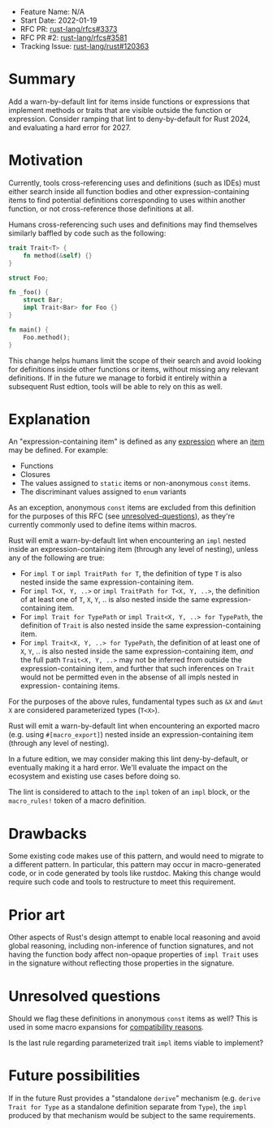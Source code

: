 - Feature Name: N/A
- Start Date: 2022-01-19
- RFC PR: [rust-lang/rfcs#3373](https://github.com/rust-lang/rfcs/pull/3373)
- RFC PR #2: [rust-lang/rfcs#3581](https://github.com/rust-lang/rfcs/pull/3581)
- Tracking Issue: [rust-lang/rust#120363](https://github.com/rust-lang/rust/issues/120363)

# Summary
[summary]: #summary

Add a warn-by-default lint for items inside functions or expressions that
implement methods or traits that are visible outside the function or
expression. Consider ramping that lint to deny-by-default for Rust 2024, and
evaluating a hard error for 2027.

# Motivation
[motivation]: #motivation

Currently, tools cross-referencing uses and definitions (such as IDEs) must
either search inside all function bodies and other expression-containing items
to find potential definitions corresponding to uses within another function, or
not cross-reference those definitions at all.

Humans cross-referencing such uses and definitions may find themselves
similarly baffled by code such as the following:
```rust
trait Trait<T> {
    fn method(&self) {}
}

struct Foo;

fn _foo() {
    struct Bar;
    impl Trait<Bar> for Foo {}
}

fn main() {
    Foo.method();
}
```

This change helps humans limit the scope of their search and avoid looking for
definitions inside other functions or items, without missing any relevant
definitions. If in the future we manage to forbid it entirely within a
subsequent Rust edtion, tools will be able to rely on this as well.

# Explanation
[explanation]: #explanation

An "expression-containing item" is defined as any
[expression](https://doc.rust-lang.org/reference/expressions.html) where an
[item](https://doc.rust-lang.org/reference/items.html) may be defined. For
example:
- Functions
- Closures
- The values assigned to `static` items or non-anonymous `const` items.
- The discriminant values assigned to `enum` variants

As an exception, anonymous `const` items are excluded from this
definition for the purposes of this RFC (see [unresolved-questions]),
as they're currently commonly used to define items within macros.

Rust will emit a warn-by-default lint when encountering an `impl` nested inside
an expression-containing item (through any level of nesting), unless any of the
following are true:
- For `impl T` or `impl TraitPath for T`, the definition of type `T` is also
  nested inside the same expression-containing item.
- For `impl T<X, Y, ..>` or `impl TraitPath for T<X, Y, ..>`, the definition of
  at least one of `T`, `X`, `Y`, .. is also nested inside the same expression-
  containing item.
- For `impl Trait for TypePath` or `impl Trait<X, Y, ..> for TypePath`, the
  definition of `Trait` is also nested inside the same expression-containing
  item.
- For `impl Trait<X, Y, ..> for TypePath`, the definition of at least one of
  `X`, `Y`, .. is also nested inside the same expression-containing item, *and*
  the full path `Trait<X, Y, ..>` may not be inferred from outside the
  expression-containing item, and further that such inferences on `Trait` would
  not be permitted even in the absense of all impls nested in expression-
  containing items.

For the purposes of the above rules, fundamental types such as `&X` and `&mut X`
are considered parameterized types (`T<X>`).

Rust will emit a warn-by-default lint when encountering an exported macro (e.g.
using `#[macro_export]`) nested inside an expression-containing item (through
any level of nesting).

In a future edition, we may consider making this lint deny-by-default, or
eventually making it a hard error. We'll evaluate the impact on the ecosystem
and existing use cases before doing so.

The lint is considered to attach to the `impl` token of an `impl` block, or the
`macro_rules!` token of a macro definition.

# Drawbacks
[drawbacks]: #drawbacks

Some existing code makes use of this pattern, and would need to migrate to a
different pattern. In particular, this pattern may occur in macro-generated
code, or in code generated by tools like rustdoc. Making this change would
require such code and tools to restructure to meet this requirement.

# Prior art
[prior-art]: #prior-art

Other aspects of Rust's design attempt to enable local reasoning and avoid
global reasoning, including non-inference of function signatures, and not
having the function body affect non-opaque properties of `impl Trait` uses in
the signature without reflecting those properties in the signature.

# Unresolved questions
[unresolved-questions]: #unresolved-questions

Should we flag these definitions in anonymous `const` items as well? This is
used in some macro expansions for
[compatibility reasons](https://github.com/rust-lang/rfcs/pull/3373#issuecomment-1885307786).

Is the last rule regarding parameterized trait `impl` items viable to implement?

# Future possibilities
[future-possibilities]: #future-possibilities

If in the future Rust provides a "standalone `derive`" mechanism (e.g. `derive
Trait for Type` as a standalone definition separate from `Type`), the `impl`
produced by that mechanism would be subject to the same requirements.
